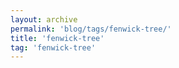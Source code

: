 ```yaml
---
layout: archive
permalink: 'blog/tags/fenwick-tree/'
title: 'fenwick-tree'
tag: 'fenwick-tree'
---
```

